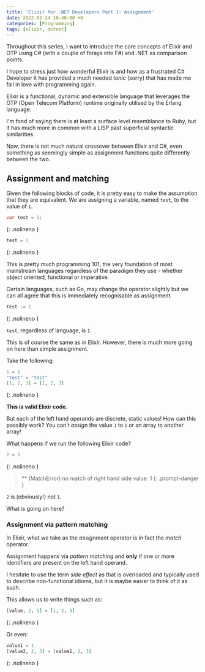 ```yaml
---
title: 'Elixir for .NET Developers Part 1: Assignment'
date: 2022-03-24 10:40:00 +0
categories: [Programming]
tags: [elixir, dotnet]
---
```


Throughout this series, I want to introduce the core concepts of Elixir and
OTP using C# (with a couple of forays into F#) and .NET as comparison points.

I hope to stress just how wonderful Elixir is and how as a frustrated C# Developer
it has provided a much needed *tonic* (sorry) that has made me fall in love with programming
again.

Elixir is a functional, dynamic and extensible language that leverages the OTP
(Open Telecom Platform) runtime originally utilised by the Erlang language.

I'm fond of saying there is at least a surface level resemblance to Ruby, but it
has much more in common with a LISP past superficial syntactic similarities.

Now, there is not much natural crossover between Elixir and C#, even something
as seemingly simple as assignment functions quite differently between the two.

## Assignment and matching

Given the following blocks of code, it is pretty easy to make the assumption that
they are equivalent. We are assigning a variable, named `test`, to the value of `1`.

```cs
var test = 1;
```
{: .nolineno }

```elixir
test = 1
```
{: .nolineno }

This is pretty much programming 101, the very foundation of most mainstream
languages regardless of the paradigm they use - whether object oriented,
functional or imperative.

Certain languages, such as Go, may change the operator slightly but we can all
agree that this is immediately recognisable as assignment.

```go
test := 1
```
{: .nolineno }

`test`, regardless of language, is `1`.

This is of course the same as in Elixir. However, there is much more going on
here than simple assignment.

Take the following:

```elixir
1 = 1
"test" = "test"
[1, 2, 3] = [1, 2, 3]
```
{: .nolineno }

**This is valid Elixir code.**

But each of the left hand operands are discrete, static values! How can this
possibly work? You can't *assign* the value `1` to `1` or an array to another array!

What happens if we run the following Elixir code?

```elixir
2 = 1
```
{: .nolineno }

> ** (MatchError) no match of right hand side value: 1
{: .prompt-danger }

`2` is (obviously!) not `1`.

What is going on here?

### Assignment via pattern matching

In Elixir, what we take as the *assignment* operator is in fact the *match*
operator.

Assignment happens via *pattern matching* and **only** if one or more identifiers
are present on the left hand operand.

I hesitate to use the term *side effect* as that is overloaded and typically used
to describe non-functional idioms, but it is maybe easier to think of it as such.

This allows us to write things such as:

```elixir
[value, 2, 3] = [1, 2, 3]
```
{: .nolineno }

Or even:

```elixir
value1 = 1
[value2, 2, 3] = [value1, 2, 3]
```
{: .nolineno }

